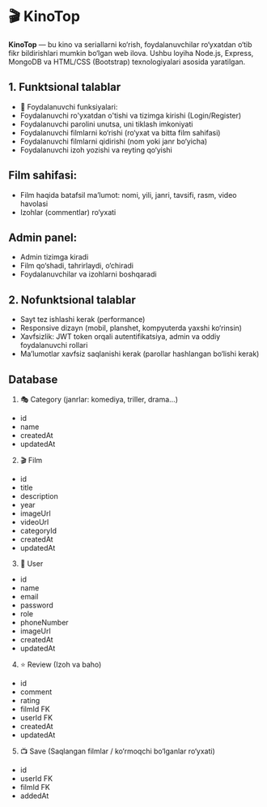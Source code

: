 # 🎬 KinoTop

**KinoTop** — bu kino va seriallarni ko‘rish, foydalanuvchilar ro‘yxatdan o‘tib fikr bildirishlari mumkin bo‘lgan web ilova. 
Ushbu loyiha Node.js, Express, MongoDB va HTML/CSS (Bootstrap) texnologiyalari asosida yaratilgan.


## 1. Funktsional talablar

 - 🔐 Foydalanuvchi funksiyalari:
 - Foydalanuvchi ro'yxatdan o'tishi va tizimga kirishi (Login/Register)
 - Foydalanuvchi parolini unutsa, uni tiklash imkoniyati
 - Foydalanuvchi filmlarni ko‘rishi (ro‘yxat va bitta film sahifasi)
 - Foydalanuvchi filmlarni qidirishi (nom yoki janr bo‘yicha)
 - Foydalanuvchi izoh yozishi va reyting qo‘yishi

## Film sahifasi:
 - Film haqida batafsil ma’lumot: nomi, yili, janri, tavsifi, rasm, video havolasi
 - Izohlar (commentlar) ro‘yxati

## Admin panel:
 - Admin tizimga kiradi
 - Film qo‘shadi, tahrirlaydi, o‘chiradi
 - Foydalanuvchilar va izohlarni boshqaradi

## 2. Nofunktsional talablar
 - Sayt tez ishlashi kerak (performance)
 - Responsive dizayn (mobil, planshet, kompyuterda yaxshi ko‘rinsin)
 - Xavfsizlik: JWT token orqali autentifikatsiya, admin va oddiy foydalanuvchi rollari
 - Ma’lumotlar xavfsiz saqlanishi kerak (parollar hashlangan bo‘lishi kerak)

## Database

1. 🎭 Category (janrlar: komediya, triller, drama...)

 - id	
 - name	
 - createdAt	
 - updatedAt

2. 🎬 Film

 - id	
 - title	
 - description
 - year	
 - imageUrl	
 - videoUrl	
 - categoryId
 - createdAt	
 - updatedAt

3. 👤 User

 - id
 - name	
 - email	
 - password	
 - role	
 - phoneNumber	
 - imageUrl	
 - createdAt	
 - updatedAt

4. ⭐ Review (Izoh va baho)

 - id	
 - comment	
 - rating	
 - filmId FK 
 - userId FK 
 - createdAt	
 - updatedAt	

5. 📺 Save (Saqlangan filmlar / ko‘rmoqchi bo‘lganlar ro‘yxati)

 - id	
 - userId FK 
 - filmId FK 
 - addedAt
